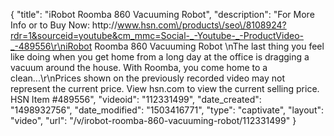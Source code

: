 {
    "title": "iRobot Roomba 860 Vacuuming Robot",
    "description": "For More Info or to Buy Now: http:\/\/www.hsn.com\/products\/seo\/8108924?rdr=1&sourceid=youtube&cm_mmc=Social-_-Youtube-_-ProductVideo-_-489556\r\niRobot Roomba 860 Vacuuming Robot   \nThe last thing you feel like doing when you get home from a long day at the office is dragging a vacuum around the house. With Roomba, you come home to a clean...\r\nPrices shown on the previously recorded video may not represent the current price.  View hsn.com to view the current selling price. HSN Item #489556",
    "videoid": "112331499",
    "date_created": "1498932756",
    "date_modified": "1503416771",
    "type": "captivate",
    "layout": "video",
    "url": "\/v\/irobot-roomba-860-vacuuming-robot\/112331499"
}